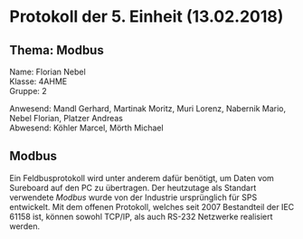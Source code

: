 # Protokoll der 5. Einheit (13.02.2018)

## Thema: Modbus

Name:     Florian Nebel  
Klasse:   4AHME  
Gruppe:   2  

Anwesend: Mandl Gerhard, Martinak Moritz,  Muri Lorenz, Nabernik Mario, Nebel Florian, Platzer Andreas  
Abwesend: Köhler Marcel, Mörth Michael

## Modbus
Ein Feldbusprotokoll wird unter anderem dafür benötigt, um Daten vom Sureboard auf den PC zu übertragen. Der heutzutage als Standart verwendete *Modbus* wurde von der Industrie ursprünglich für SPS entwickelt.
Mit dem offenen Protokoll, welches seit 2007 Bestandteil der IEC 61158 ist, können sowohl TCP/IP, als auch RS-232 Netzwerke realisiert werden.

###
